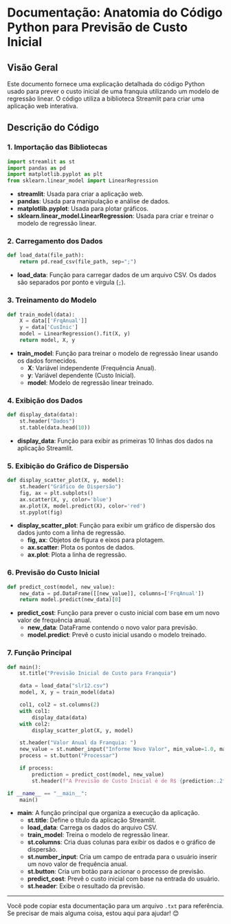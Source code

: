 # Documentação: Anatomia do Código Python para Previsão de Custo Inicial

## Visão Geral
Este documento fornece uma explicação detalhada do código Python usado para prever o custo inicial de uma franquia utilizando um modelo de regressão linear. O código utiliza a biblioteca Streamlit para criar uma aplicação web interativa.

## Descrição do Código

### 1. Importação das Bibliotecas
```python
import streamlit as st 
import pandas as pd 
import matplotlib.pyplot as plt
from sklearn.linear_model import LinearRegression 
```
- **streamlit**: Usada para criar a aplicação web.
- **pandas**: Usada para manipulação e análise de dados.
- **matplotlib.pyplot**: Usada para plotar gráficos.
- **sklearn.linear_model.LinearRegression**: Usada para criar e treinar o modelo de regressão linear.

### 2. Carregamento dos Dados
```python
def load_data(file_path):
    return pd.read_csv(file_path, sep=";")
```
- **load_data**: Função para carregar dados de um arquivo CSV. Os dados são separados por ponto e vírgula (`;`).

### 3. Treinamento do Modelo
```python
def train_model(data):
    X = data[['FrqAnual']]
    y = data['CusInic']
    model = LinearRegression().fit(X, y)
    return model, X, y
```
- **train_model**: Função para treinar o modelo de regressão linear usando os dados fornecidos.
  - **X**: Variável independente (Frequência Anual).
  - **y**: Variável dependente (Custo Inicial).
  - **model**: Modelo de regressão linear treinado.

### 4. Exibição dos Dados
```python
def display_data(data):
    st.header("Dados")
    st.table(data.head(10))
```
- **display_data**: Função para exibir as primeiras 10 linhas dos dados na aplicação Streamlit.

### 5. Exibição do Gráfico de Dispersão
```python
def display_scatter_plot(X, y, model):
    st.header("Gráfico de Dispersão")
    fig, ax = plt.subplots()
    ax.scatter(X, y, color='blue')
    ax.plot(X, model.predict(X), color='red')
    st.pyplot(fig)
```
- **display_scatter_plot**: Função para exibir um gráfico de dispersão dos dados junto com a linha de regressão.
  - **fig, ax**: Objetos de figura e eixos para plotagem.
  - **ax.scatter**: Plota os pontos de dados.
  - **ax.plot**: Plota a linha de regressão.

### 6. Previsão do Custo Inicial
```python
def predict_cost(model, new_value):
    new_data = pd.DataFrame([[new_value]], columns=['FrqAnual'])
    return model.predict(new_data)[0]
```
- **predict_cost**: Função para prever o custo inicial com base em um novo valor de frequência anual.
  - **new_data**: DataFrame contendo o novo valor para previsão.
  - **model.predict**: Prevê o custo inicial usando o modelo treinado.

### 7. Função Principal
```python
def main():
    st.title("Previsão Inicial de Custo para Franquia")

    data = load_data("slr12.csv")
    model, X, y = train_model(data)

    col1, col2 = st.columns(2)
    with col1:
        display_data(data)
    with col2:
        display_scatter_plot(X, y, model)

    st.header("Valor Anual da Franquia: ")
    new_value = st.number_input("Informe Novo Valor", min_value=1.0, max_value=999999.0, value=1500.0, step=0.01)
    process = st.button("Processar")

    if process:
        prediction = predict_cost(model, new_value)
        st.header(f"A Previsão de Custo Inicial é de R$ {prediction:.2f}")

if __name__ == "__main__":
    main()
```
- **main**: A função principal que organiza a execução da aplicação.
  - **st.title**: Define o título da aplicação Streamlit.
  - **load_data**: Carrega os dados do arquivo CSV.
  - **train_model**: Treina o modelo de regressão linear.
  - **st.columns**: Cria duas colunas para exibir os dados e o gráfico de dispersão.
  - **st.number_input**: Cria um campo de entrada para o usuário inserir um novo valor de frequência anual.
  - **st.button**: Cria um botão para acionar o processo de previsão.
  - **predict_cost**: Prevê o custo inicial com base na entrada do usuário.
  - **st.header**: Exibe o resultado da previsão.

---

Você pode copiar esta documentação para um arquivo `.txt` para referência. Se precisar de mais alguma coisa, estou aqui para ajudar! 😊
